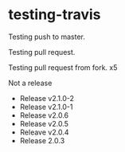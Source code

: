 # testing-travis

Testing push to master.

Testing pull request.

Testing pull request from fork. x5

Not a release

- Release v2.1.0-2
- Release v2.1.0-1
- Release v2.0.6
- Release v2.0.5
- Releave v2.0.4
- Release 2.0.3
